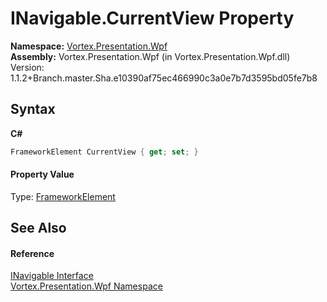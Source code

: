 # INavigable.CurrentView Property 
 

**Namespace:**&nbsp;<a href="N_Vortex_Presentation_Wpf.md">Vortex.Presentation.Wpf</a><br />**Assembly:**&nbsp;Vortex.Presentation.Wpf (in Vortex.Presentation.Wpf.dll) Version: 1.1.2+Branch.master.Sha.e10390af75ec466990c3a0e7b7d3595bd05fe7b8

## Syntax

**C#**<br />
``` C#
FrameworkElement CurrentView { get; set; }
```


#### Property Value
Type: <a href="http://msdn2.microsoft.com/en-us/library/ms602714" target="_blank">FrameworkElement</a>

## See Also


#### Reference
<a href="T_Vortex_Presentation_Wpf_INavigable.md">INavigable Interface</a><br /><a href="N_Vortex_Presentation_Wpf.md">Vortex.Presentation.Wpf Namespace</a><br />